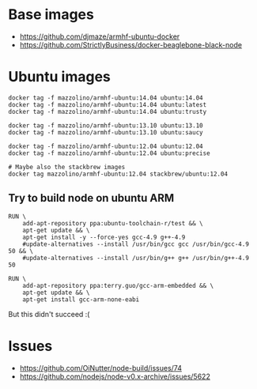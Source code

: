 # Base images

* https://github.com/djmaze/armhf-ubuntu-docker
* https://github.com/StrictlyBusiness/docker-beaglebone-black-node

# Ubuntu images
```
docker tag -f mazzolino/armhf-ubuntu:14.04 ubuntu:14.04
docker tag -f mazzolino/armhf-ubuntu:14.04 ubuntu:latest
docker tag -f mazzolino/armhf-ubuntu:14.04 ubuntu:trusty

docker tag -f mazzolino/armhf-ubuntu:13.10 ubuntu:13.10
docker tag -f mazzolino/armhf-ubuntu:13.10 ubuntu:saucy

docker tag -f mazzolino/armhf-ubuntu:12.04 ubuntu:12.04
docker tag -f mazzolino/armhf-ubuntu:12.04 ubuntu:precise

# Maybe also the stackbrew images
docker tag mazzolino/armhf-ubuntu:12.04 stackbrew/ubuntu:12.04
```

## Try to build node on ubuntu ARM
```
RUN \
    add-apt-repository ppa:ubuntu-toolchain-r/test && \
    apt-get update && \
    apt-get install -y --force-yes gcc-4.9 g++-4.9
    #update-alternatives --install /usr/bin/gcc gcc /usr/bin/gcc-4.9 50 && \
    #update-alternatives --install /usr/bin/g++ g++ /usr/bin/g++-4.9 50

RUN \
    add-apt-repository ppa:terry.guo/gcc-arm-embedded && \
    apt-get update && \
    apt-get install gcc-arm-none-eabi
```
But this didn't succeed :(

# Issues

* https://github.com/OiNutter/node-build/issues/74
* https://github.com/nodejs/node-v0.x-archive/issues/5622
